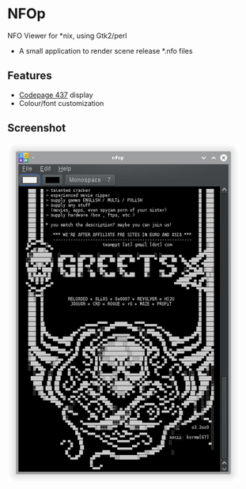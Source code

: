 # NFOp
NFO Viewer for *nix, using Gtk2/perl
* A small application to render scene release *.nfo files

## Features
* [Codepage 437](https://en.wikipedia.org/wiki/Code_page_437) display
* Colour/font customization

## Screenshot

![NFOp screenshot](data/screenshot.png)
